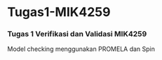 # Tugas1-MIK4259

### Tugas 1 Verifikasi dan Validasi MIK4259

Model checking menggunakan PROMELA dan Spin
